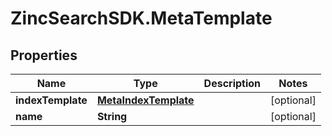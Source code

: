 # ZincSearchSDK.MetaTemplate

## Properties

Name | Type | Description | Notes
------------ | ------------- | ------------- | -------------
**indexTemplate** | [**MetaIndexTemplate**](MetaIndexTemplate.md) |  | [optional] 
**name** | **String** |  | [optional] 


